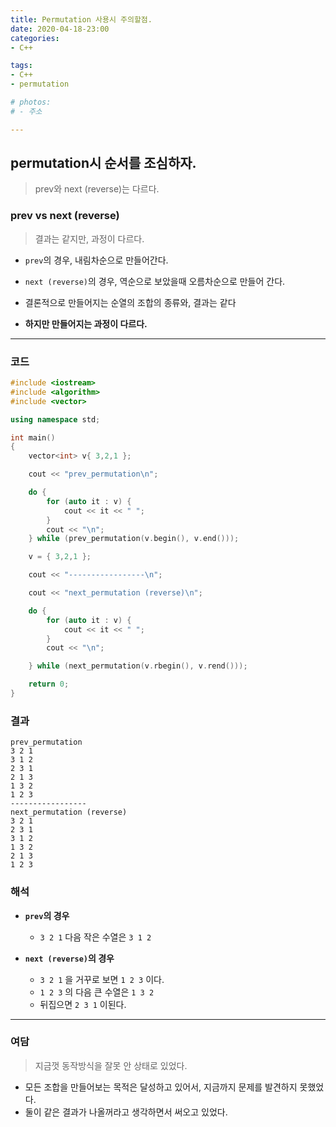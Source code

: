 ```yaml
---
title: Permutation 사용시 주의할점.
date: 2020-04-18-23:00
categories:
- C++

tags:
- C++
- permutation

# photos: 
# - 주소

---
```


## permutation시 순서를 조심하자.
> prev와 next (reverse)는 다르다.

### prev vs next (reverse)
> 결과는 같지만, 과정이 다르다.

* `prev`의 경우, 내림차순으로 만들어간다.
* `next (reverse)`의 경우, 역순으로 보았을때 오름차순으로 만들어 간다.

* 결론적으로 만들어지는 순열의 조합의 종류와, 결과는 같다
* **하지만 만들어지는 과정이 다르다.**

---

### 코드

```c++
#include <iostream>
#include <algorithm>
#include <vector>

using namespace std;

int main()
{
	vector<int> v{ 3,2,1 };

	cout << "prev_permutation\n";

	do {
		for (auto it : v) {
			cout << it << " ";
		}
		cout << "\n";
	} while (prev_permutation(v.begin(), v.end()));

	v = { 3,2,1 };

	cout << "-----------------\n";

	cout << "next_permutation (reverse)\n";

	do {
		for (auto it : v) {
			cout << it << " ";
		}
		cout << "\n";

	} while (next_permutation(v.rbegin(), v.rend()));

	return 0;
}
```

### 결과

```
prev_permutation
3 2 1
3 1 2
2 3 1
2 1 3
1 3 2
1 2 3
-----------------
next_permutation (reverse)
3 2 1
2 3 1
3 1 2
1 3 2
2 1 3
1 2 3
```

### 해석

* **`prev`의 경우**
    * `3 2 1` 다음 작은 수열은 `3 1 2`

* **`next (reverse)`의 경우**
    * `3 2 1` 을 거꾸로 보면 `1 2 3` 이다.
    * `1 2 3` 의 다음 큰 수열은 `1 3 2`
    * 뒤집으면 `2 3 1` 이된다.



---

### 여담
> 지금껏 동작방식을 잘못 안 상태로 있었다.

* 모든 조합을 만들어보는 목적은 달성하고 있어서, 지금까지 문제를 발견하지 못했었다.
* 둘이 같은 결과가 나올꺼라고 생각하면서 써오고 있었다.